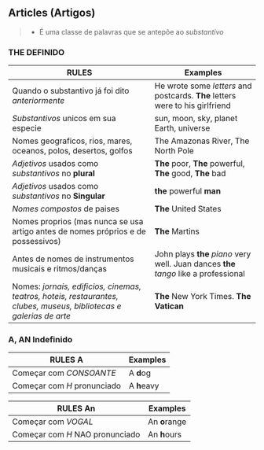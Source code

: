 ## Articles (Artigos)
> - É uma classe de palavras que se antepõe ao _substantivo_

### **THE** DEFINIDO

| RULES                                                              | Examples                         |
|------------------------------------------------------------------|------------------------------------|
| Quando o substantivo já foi dito _anteriormente_                                      | He wrote some _letters_ and postcards. **The** letters were to his girlfriend |
| _Substantivos_ unicos em sua especie                                                  | sun, moon, sky, planet Earth, universe |
| Nomes geograficos, rios, mares, oceanos, polos, desertos, golfos                      | The Amazonas River, The North Pole |
| _Adjetivos_ usados como _substantivos_ no **plural**                                  | **The** poor, **The** powerful, **The** good, **The** bad |
| _Adjetivos_ usados como _substantivos_ no **Singular**                                | **the** powerful **man** |
| _Nomes compostos_ de paises                                                           | **The** United States           |
| Nomes proprios (mas nunca se usa artigo antes de nomes próprios e de possessivos)     |  **The** Martins |
| Antes de nomes de instrumentos musicais e ritmos/danças                               |  John plays **the** _piano_ very well. Juan dances **the** _tango_ like a professional  |
| Nomes: _jornais, edificios, cinemas, teatros, hoteis, restaurantes, clubes, museus, bibliotecas e galerias de arte_   |  **The** New York Times. **The Vatican** |

### **A, AN** Indefinido

| RULES **A**                         | Examples           |
|-------------------------------------|--------------------|
| Começar com _CONSOANTE_             | A **d**og          |
| Começar com _H_ pronunciado         | A **h**eavy        |

| RULES **An**                        | Examples          |
|-------------------------------------|-------------------|
| Começar com _VOGAL_                 | An **o**range     |
| Começar com _H_ NAO pronunciado     | An **h**ours      |
